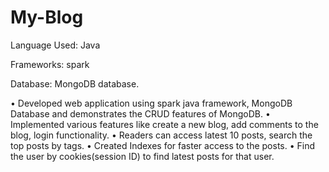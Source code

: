 # My-Blog

Language Used: Java

Frameworks: spark 

Database: MongoDB database.


•	Developed web application using spark java framework, MongoDB Database and demonstrates the CRUD features of MongoDB.
•	Implemented various features like create a new blog, add comments to the blog, login functionality. 
• Readers can access latest 10 posts, search the top posts by tags.
• Created Indexes for faster access to the posts.
• Find the user by cookies(session ID) to find latest posts for that user.
